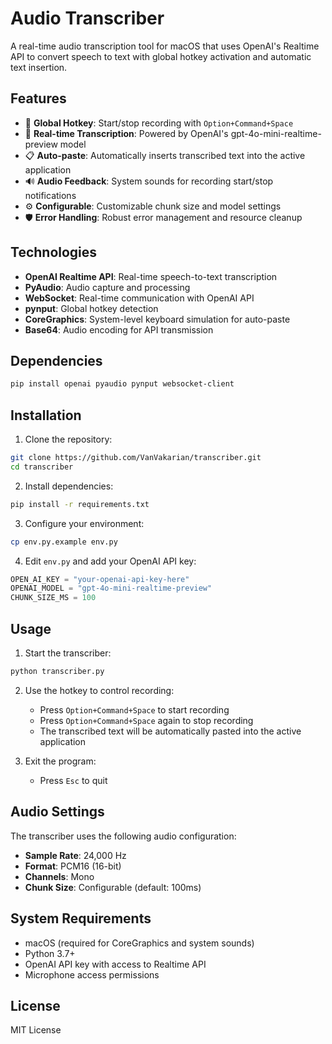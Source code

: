 # Audio Transcriber

A real-time audio transcription tool for macOS that uses OpenAI's Realtime API to convert speech to text with global hotkey activation and automatic text insertion.

## Features

- 🎤 **Global Hotkey**: Start/stop recording with `Option+Command+Space`
- 🔄 **Real-time Transcription**: Powered by OpenAI's gpt-4o-mini-realtime-preview model
- 📋 **Auto-paste**: Automatically inserts transcribed text into the active application
- 🔊 **Audio Feedback**: System sounds for recording start/stop notifications
- ⚙️ **Configurable**: Customizable chunk size and model settings
- 🛡️ **Error Handling**: Robust error management and resource cleanup

## Technologies

- **OpenAI Realtime API**: Real-time speech-to-text transcription
- **PyAudio**: Audio capture and processing
- **WebSocket**: Real-time communication with OpenAI API
- **pynput**: Global hotkey detection
- **CoreGraphics**: System-level keyboard simulation for auto-paste
- **Base64**: Audio encoding for API transmission

## Dependencies

```bash
pip install openai pyaudio pynput websocket-client
```

## Installation

1. Clone the repository:
```bash
git clone https://github.com/VanVakarian/transcriber.git
cd transcriber
```

2. Install dependencies:
```bash
pip install -r requirements.txt
```

3. Configure your environment:
```bash
cp env.py.example env.py
```

4. Edit `env.py` and add your OpenAI API key:
```python
OPEN_AI_KEY = "your-openai-api-key-here"
OPENAI_MODEL = "gpt-4o-mini-realtime-preview"
CHUNK_SIZE_MS = 100
```

## Usage

1. Start the transcriber:
```bash
python transcriber.py
```

2. Use the hotkey to control recording:
   - Press `Option+Command+Space` to start recording
   - Press `Option+Command+Space` again to stop recording
   - The transcribed text will be automatically pasted into the active application

3. Exit the program:
   - Press `Esc` to quit

## Audio Settings

The transcriber uses the following audio configuration:
- **Sample Rate**: 24,000 Hz
- **Format**: PCM16 (16-bit)
- **Channels**: Mono
- **Chunk Size**: Configurable (default: 100ms)

## System Requirements

- macOS (required for CoreGraphics and system sounds)
- Python 3.7+
- OpenAI API key with access to Realtime API
- Microphone access permissions

## License

MIT License
